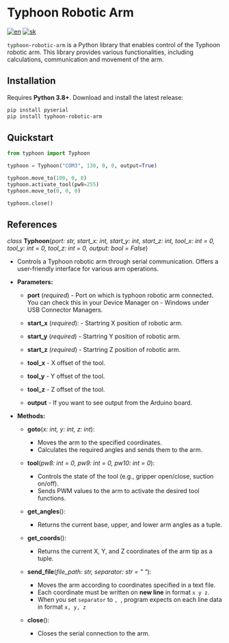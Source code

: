 # Typhoon Robotic Arm

[![en](https://img.shields.io/badge/lang-en-red.svg)](README.md)
[![sk](https://img.shields.io/badge/lang-sk-green.svg)](README.sk.md)

`typhoon-robotic-arm` is a Python library that enables control of the Typhoon robotic arm. This library provides various functionalities, including calculations, communication and movement of the arm.

## Installation

Requires **Python 3.8+**. Download and install the latest release:

```bash
pip install pyserial
pip install typhoon-robotic-arm
```

## Quickstart

```python
from typhoon import Typhoon

typhoon = Typhoon("COM3", 130, 0, 0, output=True)

typhoon.move_to(100, 0, 0)
typhoon.activate_tool(pw9=255)
typhoon.move_to(0, 0, 0)

typhoon.close()
```

## References

*class* **Typhoon**(*port: str, start_x: int, start_y: int, start_z: int, tool_x: int = 0, tool_y: int = 0, tool_z: int = 0, output: bool = False*)

- Controls a Typhoon robotic arm through serial communication. Offers a user-friendly interface for various arm operations.

- **Parameters:**

    - **port** (*required*) - Port on which is typhoon robotic arm connected. You can check this in your Device Manager on - Windows under USB Connector Managers.
    - **start_x** (*required*): - Startring X position of robotic arm.
    
    - **start_y** (*required*) - Startring Y position of robotic arm.
    
    - **start_z** (*required*) - Startring Z position of robotic arm.
    
    - **tool_x** - X offset of the tool.
    
    - **tool_y** - Y offset of the tool.
    
    - **tool_z** - Z offset of the tool.
    
    - **output** - If you want to see output from the Arduino board.


- **Methods:**

    - **goto**(*x: int, y: int, z: int*):
        - Moves the arm to the specified coordinates.
        - Calculates the required angles and sends them to the arm.

    - **tool**(*pw8: int = 0, pw9: int = 0, pw10: int = 0*):

        - Controls the state of the tool (e.g., gripper open/close, suction on/off).
        - Sends PWM values to the arm to activate the desired tool functions.

    - **get_angles**():

        - Returns the current base, upper, and lower arm angles as a tuple.

    - **get_coords**():

        - Returns the current X, Y, and Z coordinates of the arm tip as a tuple.

    - **send_file**(*file_path: str, separator: str = " "*):

        - Moves the arm according to coordinates specified in a text file.
        - Each coordinate must be written on **new line** in format `x y z`.
        - When you set `separator` to `, `, program expects on each line data in format `x, y, z`

    - **close**():

        - Closes the serial connection to the arm.